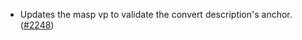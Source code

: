 - Updates the masp vp to validate the convert description's anchor.
  ([\#2248](https://github.com/anoma/namada/pull/2248))
